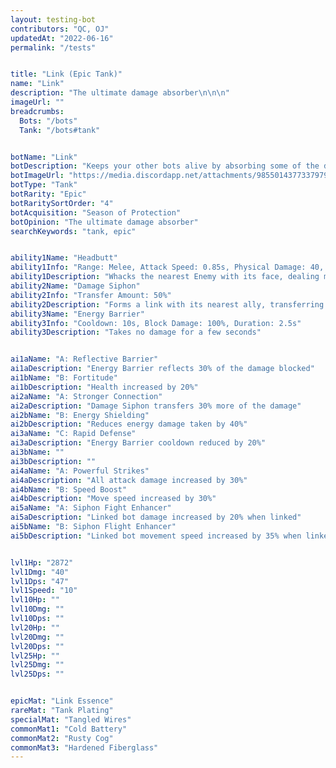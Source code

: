 ```yaml
---
layout: testing-bot
contributors: "QC, OJ"
updatedAt: "2022-06-16"
permalink: "/tests"


title: "Link (Epic Tank)"
name: "Link"
description: "The ultimate damage absorber\n\n\n"
imageUrl: ""
breadcrumbs:
  Bots: "/bots"
  Tank: "/bots#tank"


botName: "Link"
botDescription: "Keeps your other bots alive by absorbing some of the damage they take. Link finds it easy to make new friends."
botImageUrl: "https://media.discordapp.net/attachments/985501437733797969/986872185660526593/link_big.png"
botType: "Tank"
botRarity: "Epic"
botRaritySortOrder: "4"
botAcquisition: "Season of Protection"
botOpinion: "The ultimate damage absorber"
searchKeywords: "tank, epic"


ability1Name: "Headbutt"
ability1Info: "Range: Melee, Attack Speed: 0.85s, Physical Damage: 40, Critical Chance: 10%"
ability1Description: "Whacks the nearest Enemy with its face, dealing melee damage"
ability2Name: "Damage Siphon"
ability2Info: "Transfer Amount: 50%"
ability2Description: "Forms a link with its nearest ally, transferring some of the damage taken onto itself"
ability3Name: "Energy Barrier"
ability3Info: "Cooldown: 10s, Block Damage: 100%, Duration: 2.5s"
ability3Description: "Takes no damage for a few seconds"


ai1aName: "A: Reflective Barrier"
ai1aDescription: "Energy Barrier reflects 30% of the damage blocked"
ai1bName: "B: Fortitude"
ai1bDescription: "Health increased by 20%"
ai2aName: "A: Stronger Connection"
ai2aDescription: "Damage Siphon transfers 30% more of the damage"
ai2bName: "B: Energy Shielding"
ai2bDescription: "Reduces energy damage taken by 40%"
ai3aName: "C: Rapid Defense"
ai3aDescription: "Energy Barrier cooldown reduced by 20%"
ai3bName: ""
ai3bDescription: ""
ai4aName: "A: Powerful Strikes"
ai4aDescription: "All attack damage increased by 30%"
ai4bName: "B: Speed Boost"
ai4bDescription: "Move speed increased by 30%"
ai5aName: "A: Siphon Fight Enhancer"
ai5aDescription: "Linked bot damage increased by 20% when linked"
ai5bName: "B: Siphon Flight Enhancer"
ai5bDescription: "Linked bot movement speed increased by 35% when linked"


lvl1Hp: "2872"
lvl1Dmg: "40"
lvl1Dps: "47"
lvl1Speed: "10"
lvl10Hp: ""
lvl10Dmg: ""
lvl10Dps: ""
lvl20Hp: ""
lvl20Dmg: ""
lvl20Dps: ""
lvl25Hp: ""
lvl25Dmg: ""
lvl25Dps: ""


epicMat: "Link Essence"
rareMat: "Tank Plating"
specialMat: "Tangled Wires"
commonMat1: "Cold Battery"
commonMat2: "Rusty Cog"
commonMat3: "Hardened Fiberglass"
---
```




